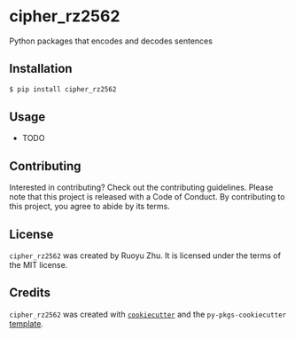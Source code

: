 # cipher_rz2562

Python packages that encodes and decodes sentences

## Installation

```bash
$ pip install cipher_rz2562
```

## Usage

- TODO

## Contributing

Interested in contributing? Check out the contributing guidelines. Please note that this project is released with a Code of Conduct. By contributing to this project, you agree to abide by its terms.

## License

`cipher_rz2562` was created by Ruoyu Zhu. It is licensed under the terms of the MIT license.

## Credits

`cipher_rz2562` was created with [`cookiecutter`](https://cookiecutter.readthedocs.io/en/latest/) and the `py-pkgs-cookiecutter` [template](https://github.com/py-pkgs/py-pkgs-cookiecutter).
